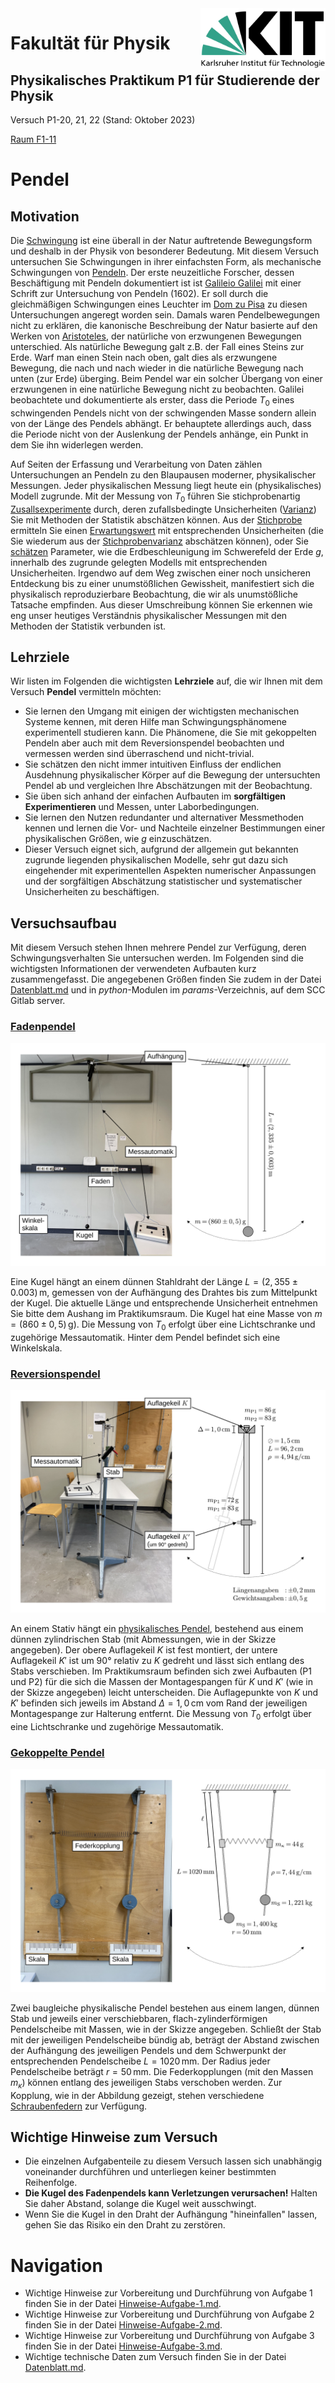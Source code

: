 <img src="../figures/Logo_KIT.svg" width="200" style="float:right;" />

# Fakultät für Physik 

## Physikalisches Praktikum P1 für Studierende der Physik



Versuch P1-20, 21, 22 (Stand: Oktober 2023)

[Raum F1-11](https://labs.physik.kit.edu/img/Praktikum/Lageplan_P1.png)



# Pendel



## Motivation

Die [Schwingung](https://de.wikipedia.org/wiki/Schwingung) ist eine überall in der Natur auftretende Bewegungsform und deshalb in der Physik von besonderer Bedeutung. Mit diesem Versuch untersuchen Sie Schwingungen in ihrer einfachsten Form, als mechanische Schwingungen von [Pendeln](https://de.wikipedia.org/wiki/Pendel). Der erste neuzeitliche Forscher, dessen Beschäftigung mit Pendeln dokumentiert ist ist [Galileio Galilei](https://de.wikipedia.org/wiki/Galileo_Galilei) mit einer Schrift zur Untersuchung von Pendeln (1602). Er soll durch die gleichmäßigen Schwingungen eines Leuchter im [Dom zu Pisa](https://de.wikipedia.org/wiki/Dom_zu_Pisa) zu diesen Untersuchungen angeregt worden sein. Damals waren Pendelbewegungen nicht zu erklären, die kanonische Beschreibung der Natur basierte auf den Werken von [Aristoteles](https://de.wikipedia.org/wiki/Aristoteles), der natürliche von erzwungenen Bewegungen unterschied. Als natürliche Bewegung galt z.B. der Fall eines Steins zur Erde. Warf man einen Stein nach oben, galt dies als erzwungene Bewegung, die nach und nach wieder in die natürliche Bewegung nach unten (zur Erde) überging. Beim Pendel war ein solcher Übergang von einer erzwungenen in eine natürliche Bewegung nicht zu beobachten. Galilei beobachtete und dokumentierte als erster, dass die Periode $T_{0}$ eines schwingenden Pendels nicht von der schwingenden Masse sondern allein von der Länge des Pendels abhängt. Er behauptete allerdings auch, dass die Periode nicht von der Auslenkung der Pendels anhänge, ein Punkt in dem Sie ihn widerlegen werden. 

Auf Seiten der Erfassung und Verarbeitung von Daten zählen Untersuchungen an Pendeln zu den Blaupausen moderner, physikalischer Messungen. Jeder physikalischen Messung liegt heute ein (physikalisches) Modell zugrunde. Mit der Messung von $T_{0}$ führen Sie stichprobenartig [Zusallsexperimente](https://de.wikipedia.org/wiki/Zufallsexperiment) durch,  deren zufallsbedingte Unsicherheiten ([Varianz](https://de.wikipedia.org/wiki/Varianz)) Sie mit Methoden der Statistik abschätzen können. Aus der [Stichprobe](https://de.wikipedia.org/wiki/Stichprobe) ermitteln Sie einen [Erwartungswert](https://de.wikipedia.org/wiki/Erwartungswert) mit entsprechenden Unsicherheiten (die Sie wiederum aus der [Stichprobenvarianz](https://de.wikipedia.org/wiki/Stichprobenvarianz_(Sch%C3%A4tzfunktion)) abschätzen können), oder Sie [schätzen](https://de.wikipedia.org/wiki/Sch%C3%A4tzfunktion) Parameter, wie die Erdbeschleunigung im Schwerefeld der Erde $g$, innerhalb des zugrunde gelegten Modells mit entsprechenden Unsicherheiten. Irgendwo auf dem Weg zwischen einer noch unsicheren Entdeckung bis zu einer unumstößlichen Gewissheit, manifestiert sich die physikalisch reproduzierbare Beobachtung, die wir als unumstößliche Tatsache empfinden. Aus dieser Umschreibung können Sie erkennen wie eng unser heutiges Verständnis physikalischer Messungen mit den Methoden der Statistik verbunden ist.    

## Lehrziele

Wir listen im Folgenden die wichtigsten **Lehrziele** auf, die wir Ihnen mit dem Versuch **Pendel** vermitteln möchten: 

- Sie lernen den Umgang mit einigen der wichtigsten mechanischen Systeme kennen, mit deren Hilfe man Schwingungsphänomene experimentell studieren kann. Die Phänomene, die Sie mit gekoppelten Pendeln aber auch mit dem Reversionspendel beobachten und vermessen werden sind überraschend und nicht-trivial.  
- Sie schätzen den nicht immer intuitiven Einfluss der endlichen Ausdehnung physikalischer Körper auf die Bewegung der untersuchten Pendel ab und vergleichen Ihre Abschätzungen mit der Beobachtung.
- Sie üben sich anhand der einfachen Aufbauten im **sorgfältigen Experimentieren** und Messen, unter Laborbedingungen.
- Sie lernen den Nutzen redundanter und alternativer Messmethoden kennen und lernen die Vor- und Nachteile einzelner Bestimmungen einer physikalischen Größen, wie $g$ einzuschätzen. 
- Dieser Versuch eignet sich, aufgrund der allgemein gut bekannten zugrunde liegenden physikalischen Modelle, sehr gut dazu sich eingehender mit experimentellen Aspekten numerischer Anpassungen und der sorgfältigen Abschätzung statistischer und systematischer Unsicherheiten zu beschäftigen.

## Versuchsaufbau

Mit diesem Versuch stehen Ihnen mehrere Pendel zur Verfügung, deren Schwingungsverhalten Sie untersuchen werden. Im Folgenden sind die wichtigsten Informationen der verwendeten Aufbauten kurz zusammengefasst. Die angegebenen Größen finden Sie zudem in der Datei [Datenblatt.md](https://git.scc.kit.edu/etp-lehre/p1-for-students/-/blob/main/Spezifische_Ladung_des_Elektrons/Datenblatt.md) und in *python*-Modulen im *params*-Verzeichnis, auf dem SCC Gitlab server. 

### [Fadenpendel](https://de.wikipedia.org/wiki/Mathematisches_Pendel)

<img src="./figures/Fadenpendel.png" style="zoom:60%;" />

Eine Kugel hängt an einem dünnen Stahldraht der Länge $L=(2,355\pm0.003)\,\mathrm{m},$ gemessen von der Aufhängung des Drahtes bis zum Mittelpunkt der Kugel. Die aktuelle Länge und entsprechende Unsicherheit entnehmen Sie bitte dem Aushang im Praktikumsraum. Die Kugel hat eine Masse von $m=(860\pm0,5)\,\mathrm{g}$). Die Messung von $T_{0}$ erfolgt über eine Lichtschranke und zugehörige Messautomatik. Hinter dem Pendel befindet sich eine Winkelskala. 

### [Reversionspendel](https://de.wikipedia.org/wiki/Reversionspendel)

<img src="./figures/Reversionspendel.png" style="zoom:60%;" />

An einem Stativ hängt ein [physikalisches Pendel](https://de.wikipedia.org/wiki/Physikalisches_Pendel), bestehend aus einem dünnen zylindrischen Stab (mit Abmessungen, wie in der Skizze angegeben). Der obere Auflagekeil $K$ ist fest montiert, der untere Auflagekeil $K'$ ist um 90° relativ zu $K$ gedreht und lässt sich entlang des Stabs verschieben. Im Praktikumsraum befinden sich zwei Aufbauten (P1 und P2) für die sich die Massen der Montagespangen für $K$ und $K'$ (wie in der Skizze angegeben) leicht unterscheiden. Die Auflagepunkte von $K$ und $K'$ befinden sich jeweils im Abstand $\Delta=1,0\,\mathrm{cm}$ vom Rand der jeweiligen Montagespange zur Halterung entfernt. Die Messung von $T_{0}$ erfolgt über eine Lichtschranke und zugehörige Messautomatik.

### [Gekoppelte Pendel](https://de.wikipedia.org/wiki/Gekoppelte_Pendel)

<img src="./figures/GekoppeltePendel.png" style="zoom:60%;" />

Zwei baugleiche physikalische Pendel bestehen aus einem langen, dünnen Stab und jeweils einer verschiebbaren, flach-zylinderförmigen Pendelscheibe mit Massen, wie in der Skizze angegeben. Schließt der Stab mit der jeweiligen Pendelscheibe bündig ab, beträgt der Abstand zwischen der Aufhängung des jeweiligen Pendels und dem Schwerpunkt der entsprechenden Pendelscheibe $L=1020\,\mathrm{mm}$. Der Radius jeder Pendelscheibe beträgt $r=50\,\mathrm{mm}$.  Die Federkopplungen (mit den Massen $m_{\kappa}$) können entlang des jeweiligen Stabs verschoben werden. Zur Kopplung, wie in der Abbildung gezeigt, stehen verschiedene [Schraubenfedern](https://de.wikipedia.org/wiki/Feder_(Technik)) zur Verfügung.

## Wichtige Hinweise zum Versuch

- Die einzelnen Aufgabenteile zu diesem Versuch lassen sich unabhängig voneinander durchführen und unterliegen keiner bestimmten Reihenfolge. 
- **Die Kugel des Fadenpendels kann Verletzungen verursachen!** Halten Sie daher Abstand, solange die Kugel weit ausschwingt. 
- Wenn Sie die Kugel in den Draht der Aufhängung "hineinfallen" lassen, gehen Sie das Risiko ein den Draht zu zerstören.

# Navigation

- Wichtige Hinweise zur Vorbereitung und Durchführung von Aufgabe 1 finden Sie in der Datei [Hinweise-Aufgabe-1.md](https://git.scc.kit.edu/etp-lehre/p1-for-students/-/blob/main/Pendel/doc/Hinweise-Aufgabe-1.md).
- Wichtige Hinweise zur Vorbereitung und Durchführung von Aufgabe 2 finden Sie in der Datei [Hinweise-Aufgabe-2.md](https://git.scc.kit.edu/etp-lehre/p1-for-students/-/blob/main/Pendel/doc//Hinweise-Aufgabe-2.md).
- Wichtige Hinweise zur Vorbereitung und Durchführung von Aufgabe 3 finden Sie in der Datei [Hinweise-Aufgabe-3.md](https://git.scc.kit.edu/etp-lehre/p1-for-students/-/blob/main/Pendel/doc//Hinweise-Aufgabe-3.md).
- Wichtige technische Daten zum Versuch finden Sie in der Datei [Datenblatt.md](https://git.scc.kit.edu/etp-lehre/p1-for-students/-/blob/main/Pendel/Datenblatt.md).  
